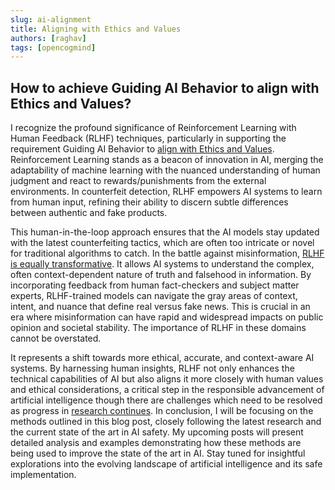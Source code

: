 ```yaml
---
slug: ai-alignment
title: Aligning with Ethics and Values
authors: [raghav]
tags: [opencogmind]
---
```


## How to achieve Guiding AI Behavior to align with Ethics and Values?
I recognize the profound significance of Reinforcement Learning with Human Feedback (RLHF) techniques, particularly 
in supporting the requirement Guiding AI Behavior to [align with Ethics and Values](https://www.youtube.com/watch?v=fqC3D-zNJUM).
Reinforcement Learning stands as a beacon of innovation in AI, merging the adaptability of machine learning with the nuanced 
understanding of human judgment and react to rewards/punishments from the external environments. 
In counterfeit detection, RLHF empowers AI systems to learn from human input, refining their ability to discern 
subtle differences between authentic and fake products.

This human-in-the-loop approach ensures that the AI models stay updated with the latest counterfeiting tactics, 
which are often too intricate or novel for traditional algorithms to catch.
In the battle against misinformation, [RLHF is equally transformative](https://arxiv.org/abs/2303.02891). 
It allows AI systems to understand the complex, often context-dependent nature of truth and falsehood in information. 
By incorporating feedback from human fact-checkers and subject matter experts, RLHF-trained models can navigate the 
gray areas of context, intent, and nuance that define real versus fake news. This is crucial in an era where misinformation can have rapid and widespread impacts on public opinion and societal stability.
The importance of RLHF in these domains cannot be overstated.

It represents a shift towards more ethical, accurate, and context-aware AI systems. By harnessing human insights, 
RLHF not only enhances the technical capabilities of AI but also aligns it more closely with human 
values and ethical considerations, a critical step in the responsible advancement of artificial intelligence though there are challenges which need to be resolved as progress in [research continues](https://www.alignmentforum.org/posts/LqRD7sNcpkA9cmXLv/open-problems-and-fundamental-limitations-of-rlhf).
In conclusion, I will be focusing on the methods outlined in this blog post, closely following the latest
research and the current state of the art in AI safety.
My upcoming posts will present detailed analysis and examples 
demonstrating how these methods are being used to improve the state of the art in AI. 
Stay tuned for insightful explorations into the evolving landscape of artificial intelligence and its safe implementation.




